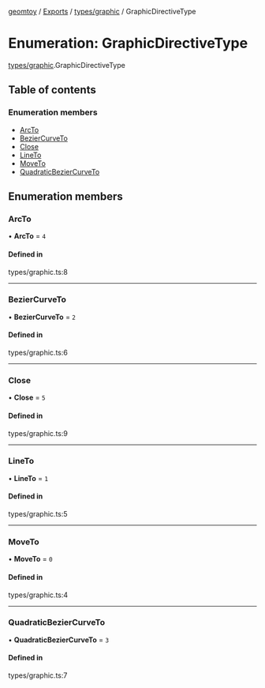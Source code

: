 [geomtoy](../README.md) / [Exports](../modules.md) / [types/graphic](../modules/types_graphic.md) / GraphicDirectiveType

# Enumeration: GraphicDirectiveType

[types/graphic](../modules/types_graphic.md).GraphicDirectiveType

## Table of contents

### Enumeration members

- [ArcTo](types_graphic.GraphicDirectiveType.md#arcto)
- [BezierCurveTo](types_graphic.GraphicDirectiveType.md#beziercurveto)
- [Close](types_graphic.GraphicDirectiveType.md#close)
- [LineTo](types_graphic.GraphicDirectiveType.md#lineto)
- [MoveTo](types_graphic.GraphicDirectiveType.md#moveto)
- [QuadraticBezierCurveTo](types_graphic.GraphicDirectiveType.md#quadraticbeziercurveto)

## Enumeration members

### ArcTo

• **ArcTo** = `4`

#### Defined in

types/graphic.ts:8

___

### BezierCurveTo

• **BezierCurveTo** = `2`

#### Defined in

types/graphic.ts:6

___

### Close

• **Close** = `5`

#### Defined in

types/graphic.ts:9

___

### LineTo

• **LineTo** = `1`

#### Defined in

types/graphic.ts:5

___

### MoveTo

• **MoveTo** = `0`

#### Defined in

types/graphic.ts:4

___

### QuadraticBezierCurveTo

• **QuadraticBezierCurveTo** = `3`

#### Defined in

types/graphic.ts:7
